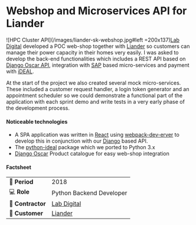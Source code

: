 # Webshop and Microservices API for Liander

![HPC Cluster API](/images/liander-sk-webshop.jpg#left =200x137)[Lab Digital](https://www.labdigital.nl/) developed a POC web-shop together with [Liander](https://www.liander.nl/) so customers can manage their power capacity in their homes very easily. I was asked to develop the back-end functionalities which includes a REST API based on [Django Oscar API](https://django-oscar-api.readthedocs.io/en/latest/), integration with [SAP](https://www.sap.com/index.html) based micro-services and payment with [iDEAL](https://www.ideal.nl/en/businesses/offer-ideal/).

At the start of the project we also created several mock micro-services. These included a customer request handler, a login token generator and an appointment scheduler so we could demonstrate a functional part of the application with each sprint demo and write tests in a very early phase of the development process.

#### Noticeable technologies
- A SPA application was written in [React](https://reactjs.org/) using [webpack-dev-erver](https://webpack.js.org/guides/development/#using-webpack-dev-server) to develop this in conjunction with our [Django](https://www.djangoproject.com/) based API.
- The [python-ideal](https://github.com/maykinmedia/python-ideal) package which we ported to Python 3.x
- [Django Oscar](https://github.com/django-oscar/django-oscar) Product catalogue for easy web-shop integration


#### Factsheet
|                            |                                          |
| -------------------------- | ---------------------------------------- |
| :calendar: **Period**      | 2018                                     |
| :computer: **Role**        | Python Backend Developer                 |
| :office: **Contractor**    | [Lab Digital](https://www.labdigital.nl) |
| :man: **Customer**         | [Liander](http://www.liander.nl)         |
